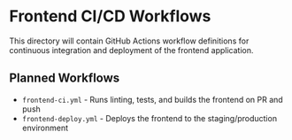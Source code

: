 # Frontend CI/CD Workflows

This directory will contain GitHub Actions workflow definitions for continuous integration and deployment of the frontend application.

## Planned Workflows

- `frontend-ci.yml` - Runs linting, tests, and builds the frontend on PR and push
- `frontend-deploy.yml` - Deploys the frontend to the staging/production environment
